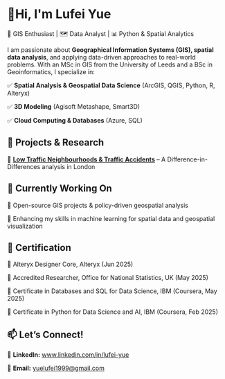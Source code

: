 # 👋Hi, I'm Lufei Yue

🎯 GIS Enthusiast | 🗺 Data Analyst | 📊 Python & Spatial Analytics

I am passionate about **Geographical Information Systems (GIS), spatial data analysis**, and applying data-driven approaches to real-world problems. With an MSc in GIS from the University of Leeds and a BSc in Geoinformatics, I specialize in:

✅ **Spatial Analysis & Geospatial Data Science** (ArcGIS, QGIS, Python, R, Alteryx)

✅ **3D Modeling** (Agisoft Metashape, Smart3D)

✅ **Cloud Computing & Databases** (Azure, SQL)

## 🚀 Projects & Research

🔹 [**Low Traffic Neighbourhoods & Traffic Accidents**](https://github.com/LufeiYue1/DID-LTN-London) – A Difference-in-Differences analysis in London

## 🌱 Currently Working On

🔸 Open-source GIS projects & policy-driven geospatial analysis

🔸 Enhancing my skills in machine learning for spatial data and geospatial visualization

## 🌱 Certification

🔹 Alteryx Designer Core, Alteryx (Jun 2025)

🔹 Accredited Researcher, Office for National Statistics, UK (May 2025)

🔹 Certificate in Databases and SQL for Data Science, IBM (Coursera, May 2025)

🔹 Certificate in Python for Data Science and AI, IBM (Coursera, Feb 2025)


## 📫 Let’s Connect!

🔗 **LinkedIn:** www.linkedin.com/in/lufei-yue  

📧 **Email:** yuelufei1999@gmail.com  
